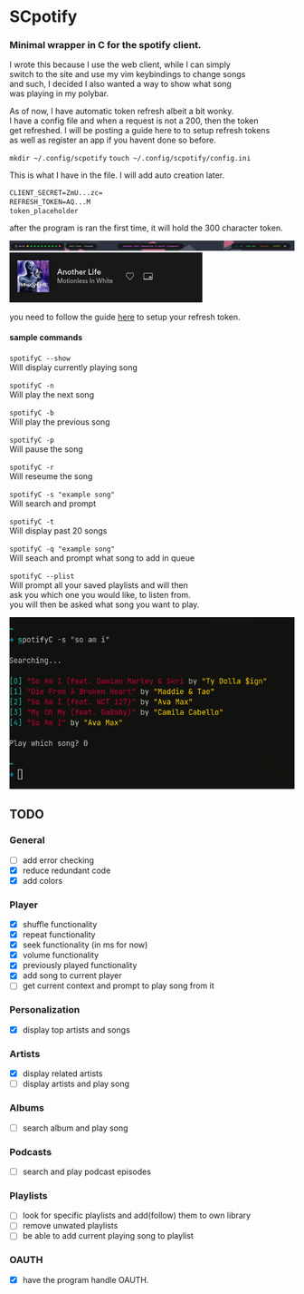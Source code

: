 # SCpotify

### Minimal wrapper in C for the spotify client. 

I wrote this because I use the web client, while I can simply  
switch to the site and use my vim keybindings to change songs  
and such, I decided I also wanted a way to show what song  
was playing in my polybar.  

As of now, I have automatic token refresh albeit a bit wonky.  
I have a config file and when a request is not a 200, then the token  
get refreshed. I will be posting a guide here to to setup refresh tokens  
as well as register an app if you havent done so before.  

`mkdir ~/.config/scpotify`
`touch ~/.config/scpotify/config.ini`

This is what I have in the file. 
I will add auto creation later.

```
CLIENT_SECRET=ZmU...zc=
REFRESH_TOKEN=AQ...M
token_placeholder
```

after the program is ran the first time, it will hold the 300 character token.

![sample 1](samples/2021-07-15_18-34.png)
![sample 2](samples/2021-07-15_18-34_1.png)

you need to follow the guide [here](https://developer.spotify.com/documentation/general/guides/authorization-guide/) to setup your refresh token.

#### sample commands
`spotifyC --show`  
Will display currently playing song  

`spotifyC -n`  
Will play the next song  

`spotifyC -b`  
Will play the previous song  

`spotifyC -p`  
Will pause the song  

`spotifyC -r`  
Will reseume the song  
  
`spotifyC -s "example song"`  
Will search and prompt  

`spotifyC -t`  
Will display past 20 songs  

`spotifyC -q "example song"`  
Will seach and prompt what song to add in queue  

`spotifyC --plist`  
Will prompt all your saved playlists and will then  
ask you which one you would like, to listen from.  
you will then be asked what song you want to play.  

![sample 3](samples/2021-07-26_17-34.png)

## TODO

### General
- [ ] add error checking  
- [X] reduce redundant code
- [X] add colors

### Player
- [X] shuffle functionality
- [X] repeat functionality
- [X] seek functionality (in ms for now)
- [X] volume functionality
- [X] previously played functionality
- [X] add song to current player  
- [ ] get current context and prompt to play song from it

### Personalization
- [X] display top artists and songs

### Artists
- [X] display related artists 
- [ ] display artists and play song

### Albums
- [ ] search album and play song

### Podcasts  
- [ ] search and play podcast episodes  

### Playlists  
- [ ] look for specific playlists and add(follow) them to own library
- [ ] remove unwated playlists  
- [ ] be able to add current playing song to playlist  

### OAUTH  
- [X] have the program handle OAUTH.
